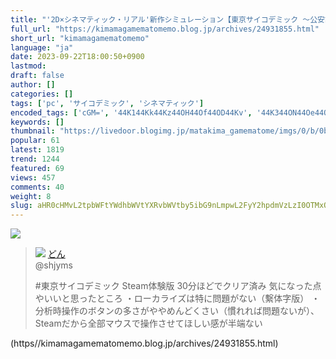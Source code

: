 ```yaml
---
title: "'2D×シネマティック・リアル'新作シミュレーション【東京サイコデミック ～公安調査庁特別事象科学情報分析室 特殊捜査事件簿～】PC"
full_url: "https://kimamagamematomemo.blog.jp/archives/24931855.html"
short_url: "kimamagamematomemo"
language: "ja"
date: 2023-09-22T18:00:50+0900
lastmod: 
draft: false
author: []
categories: []
tags: ['pc', 'サイコデミック', 'シネマティック']
encoded_tags: ['cGM=', '44K144Kk44Kz44OH44Of44OD44Kv', '44K344ON44Oe44OG44Kj44OD44Kv']
keywords: []
thumbnail: "https://livedoor.blogimg.jp/matakima_gamematome/imgs/0/b/0bd9cabc.jpg"
popular: 61
latest: 1819
trend: 1244
featured: 69
views: 457
comments: 40
weight: 8
slug: aHR0cHMvL2tpbWFtYWdhbWVtYXRvbWVtby5ibG9nLmpwL2FyY2hpdmVzLzI0OTMxODU1Lmh0bWw=
---
```


![](https://livedoor.blogimg.jp/matakima_gamematome/imgs/0/b/0bd9cabc.jpg)

<blockquote id='twibodyd4ZVFVZxBW'> <p> <img src='https//livedoor.blogimg.jp/matakima_gamematome/imgs/d/b/db2492b3.jpg'> <a target='_blank' href='https//twitter.com/shjyms/status/1704780092910805134'>どん </a><br> @shjyms </p> <p id='twitextd4ZVFVZxBW'> #東京サイコデミック Steam体験版 30分ほどでクリア済み 気になった点やいいと思ったところ ・ローカライズは特に問題がない（繫体字版） ・分析時操作のボタンの多さがややめんどくさい（慣れれば問題ないが）、Steamだから全部マウスで操作させてほしい感が半端ない </p> <p> <a target='_blank' href='https//twitter.com/shjyms/status/1704780092910805134'></a> </p> </blockquote> 

(https//kimamagamematomemo.blog.jp/archives/24931855.html)

